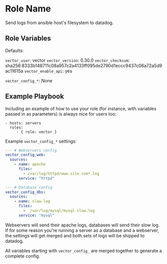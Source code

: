 Role Name
=========

Send logs from ansible host's filesystem to datadog.


Role Variables
--------------

Defaults:

`vector_user`: vector
`vector_version`: 0.30.0
`vector_checksum`: sha256:8333b148711c08a957c2a4133ff095de2790d1eccc9437c06a72a5d9ac11615a
`vector_enable_api`: yes

`vector_config_*`: None

Example Playbook
----------------

Including an example of how to use your role (for instance, with variables passed in as parameters) is always nice for users too:

    - hosts: servers
      roles:
         - { role: vector }

Example `vector_config_*` settings:

```yaml
--- # Webservers config
vector_config_web:
  sources:
    - name: apache
      files:
        - /var/log/httpd/www.site.com*.log
      service: "httpd"

--- # Database config
vector_config_dbs:
  sources:
    - name: slow-log
      files:
        -  /var/log/mysql/mysql-slow.log
      service: "mysql"
```

Webservers will send their apache logs, databases will send their slow log. If
for some reason you're running a server as a database and a webserver, the
settings will get merged and both sets of logs will be shipped to datadog.

All variables starting with `vector_config_` are merged together to generate a
complete config.
